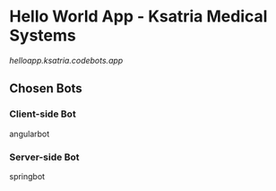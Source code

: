 # Hello World App - Ksatria Medical Systems

_helloapp.ksatria.codebots.app_

## Chosen Bots
### Client-side Bot
angularbot

### Server-side Bot
springbot